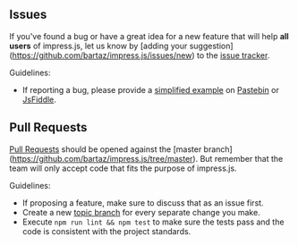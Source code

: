 Issues
------

If you've found a bug or have a great idea for a new feature that will help **all users** of impress.js, let us know by [adding your suggestion]
(https://github.com/bartaz/impress.js/issues/new) to the [issue tracker](https://github.com/bartaz/impress.js/issues).

Guidelines:

* If reporting a bug, please provide a [simplified example](https://sscce.org/) on [Pastebin](https://pastebin.com/) or [JsFiddle](https://jsfiddle.net/).

Pull Requests
-------------

[Pull Requests](https://help.github.com/articles/using-pull-requests/) should be opened against the [master branch]
(https://github.com/bartaz/impress.js/tree/master). But remember that the team will only accept code that fits the purpose of impress.js.

Guidelines:

* If proposing a feature, make sure to discuss that as an issue first.
* Create a new [topic branch](https://github.com/dchelimsky/rspec/wiki/Topic-Branches) for every separate change you make.
* Execute `npm run lint && npm test` to make sure the tests pass and the code is consistent with the project standards.
